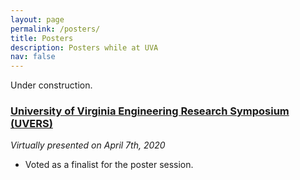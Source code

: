 ```yaml
---
layout: page
permalink: /posters/
title: Posters
description: Posters while at UVA
nav: false
---
```


Under construction.


<h3><b><a href="https://paulbonczek.github.io/UVERS2020/" >University of Virginia Engineering Research Symposium (UVERS)</a></b></h3> 
<i>Virtually presented on April 7th, 2020</i>

<ul>
  <li>Voted as a finalist for the poster session.</li>
</ul>
